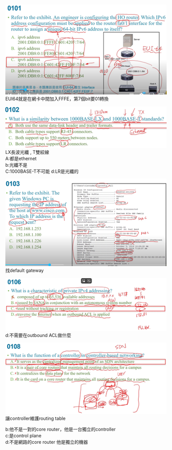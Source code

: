 ![alt text](image.png)  
EUI64就是在網卡中間加入FFFE，第7個bit要01轉換  






















![alt text](image-1.png)
LX長波光纖  ,  T雙絞線  
A:都是ethernet  
b:光纖不是  
C:1000BASE-T不可能
d:LR是光纖的  





















![alt text](image-2.png)
找default gateway  

















![alt text](image-3.png)  
d:不需要在outbound ACL做什麼  


















![alt text](image-4.png)
讓controller維護routing table  

b:他不是一對的core router，他是一台獨立的controller  
c:是control plane  
d:不是網路的core router 他是獨立的機器  























